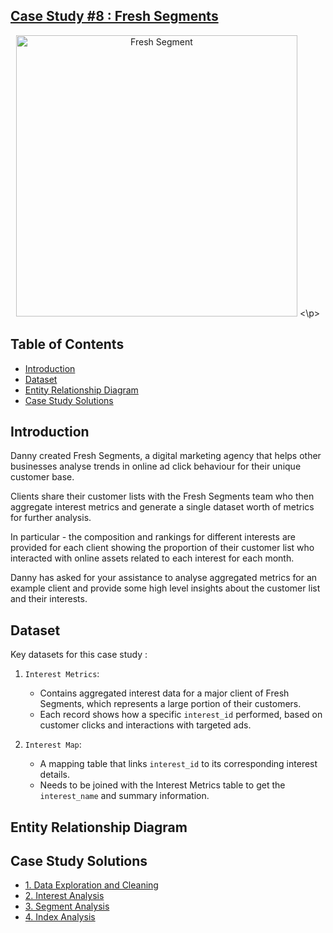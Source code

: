 ## [Case Study #8 : Fresh Segments](https://8weeksqlchallenge.com/case-study-8/)
<p align="center">
<img src="https://8weeksqlchallenge.com/images/case-study-designs/8.png" alt="Fresh Segment" width="450" height="450">
<\p>

## Table of Contents
  - [Introduction](#introduction)
  - [Dataset](#dataset)
  - [Entity Relationship Diagram](#entity-relationship-diagram)
  - [Case Study Solutions](#case-study-solutions)

## Introduction
Danny created Fresh Segments, a digital marketing agency that helps other businesses analyse trends in online ad click behaviour for their unique customer base.

Clients share their customer lists with the Fresh Segments team who then aggregate interest metrics and generate a single dataset worth of metrics for further analysis.

In particular - the composition and rankings for different interests are provided for each client showing the proportion of their customer list who interacted with online assets related to each interest for each month.

Danny has asked for your assistance to analyse aggregated metrics for an example client and provide some high level insights about the customer list and their interests.

## Dataset
Key datasets for this case study :
1. `Interest Metrics`:
   - Contains aggregated interest data for a major client of Fresh Segments, which represents a large portion of their             customers.
   - Each record shows how a specific `interest_id` performed, based on customer clicks and interactions with targeted ads.

3. `Interest Map`:
   - A mapping table that links `interest_id` to its corresponding interest details.
   - Needs to be joined with the Interest Metrics table to get the `interest_name` and summary information.

## Entity Relationship Diagram


## Case Study Solutions
- [1. Data Exploration and Cleaning](1.%20Data-Exploration-&-Cleaning.md)
- [2. Interest Analysis](2.%20Interest-Analysis.md)
- [3. Segment Analysis](3.%20Segment-Analysis.md)
- [4. Index Analysis](4.%20Index-Analysis.md)
